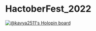 # HactoberFest_2022
[![@kavya2511's Holopin board](https://holopin.me/kavya2511)](https://holopin.io/@kavya2511)
